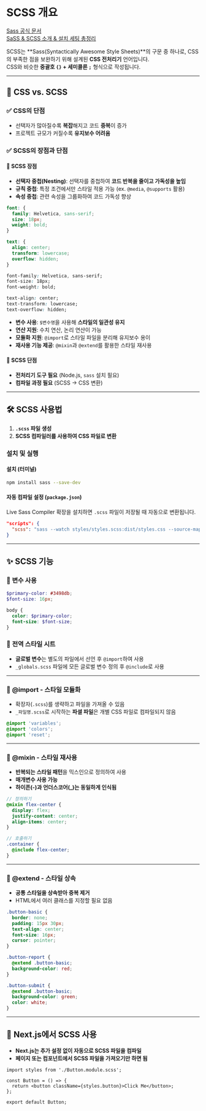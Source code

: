# SCSS 개요

[Sass 공식 문서](https://sass-lang.com/documentation)  
[SaSS & SCSS 소개 & 설치 세팅 총정리](https://inpa.tistory.com/entry/SCSS-%F0%9F%92%8E-SassSCSS-%EB%9E%80-%EC%84%A4%EC%B9%98-%EB%B0%8F-%EC%BB%B4%ED%8C%8C%EC%9D%BC)

SCSS는 **Sass(Syntactically Awesome Style Sheets)**의 구문 중 하나로, CSS의 부족한 점을 보완하기 위해 설계된 **CSS 전처리기** 언어입니다.  
CSS와 비슷한 **중괄호 `{}` + 세미콜론 `;`** 형식으로 작성됩니다.

---

## 📌 CSS vs. SCSS

### ✅ CSS의 단점

- 선택자가 많아질수록 **복잡**해지고 코드 **중복**이 증가
- 프로젝트 규모가 커질수록 **유지보수 어려움**

### ✅ SCSS의 장점과 단점

#### **🔹 SCSS 장점**

- **선택자 중첩(Nesting)**: 선택자를 중첩하여 **코드 반복을 줄이고 가독성을 높임**
- **규칙 중첩**: 특정 조건에서만 스타일 적용 가능 (ex. `@media`, `@supports` 활용)
- **속성 중첩**: 관련 속성을 그룹화하여 코드 가독성 향상

```scss
font: {
  family: Helvetica, sans-serif;
  size: 18px;
  weight: bold;
}

text: {
  align: center;
  transform: lowercase;
  overflow: hidden;
}
```

```css
font-family: Helvetica, sans-serif;
font-size: 18px;
font-weight: bold;

text-align: center;
text-transform: lowercase;
text-overflow: hidden;
```

- **변수 사용**: `$변수명`을 사용해 **스타일의 일관성 유지**
- **연산 지원**: 수치 연산, 논리 연산이 가능
- **모듈화 지원**: `@import`로 스타일 파일을 분리해 유지보수 용이
- **재사용 기능 제공**: `@mixin`과 `@extend`를 활용한 스타일 재사용

#### **🔸 SCSS 단점**

- **전처리기 도구 필요** (Node.js, `sass` 설치 필요)
- **컴파일 과정 필요** (SCSS → CSS 변환)

---

## 🛠 SCSS 사용법

1. **`.scss` 파일 생성**
2. **SCSS 컴파일러를 사용하여 CSS 파일로 변환**

### 설치 및 실행

#### **설치 (터미널)**

```bash
npm install sass --save-dev
```

#### **자동 컴파일 설정 (`package.json`)**

Live Sass Compiler 확장을 설치하면 `.scss` 파일이 저장될 때 자동으로 변환됩니다.

```json
"scripts": {
  "scss": "sass --watch styles/styles.scss:dist/styles.css --source-map dist/styles.css.map"
}
```

---

## ✨ SCSS 기능

### 🔹 **변수 사용**

```scss
$primary-color: #3498db;
$font-size: 16px;

body {
  color: $primary-color;
  font-size: $font-size;
}
```

### 🔹 **전역 스타일 시트**

- **글로벌 변수**는 별도의 파일에서 선언 후 `@import`하여 사용
- `_globals.scss` 파일에 모든 글로벌 변수 정의 후 `@include`로 사용

---

### 🔹 **@import - 스타일 모듈화**

- 확장자(`.scss`)를 생략하고 파일을 가져올 수 있음
- `_파일명.scss`로 시작하는 **파셜 파일**은 개별 CSS 파일로 컴파일되지 않음

```scss
@import 'variables';
@import 'colors';
@import 'reset';
```

---

### 🔹 **@mixin - 스타일 재사용**

- **반복되는 스타일 패턴**을 믹스인으로 정의하여 사용
- **매개변수 사용 가능**
- **하이픈(-)과 언더스코어(\_)는 동일하게 인식됨**

```scss
// 정의하기
@mixin flex-center {
  display: flex;
  justify-content: center;
  align-items: center;
}

// 호출하기
.container {
  @include flex-center;
}
```

---

### 🔹 **@extend - 스타일 상속**

- **공통 스타일을 상속받아 중복 제거**
- HTML에서 여러 클래스를 지정할 필요 없음

```scss
.button-basic {
  border: none;
  padding: 15px 30px;
  text-align: center;
  font-size: 16px;
  cursor: pointer;
}

.button-report {
  @extend .button-basic;
  background-color: red;
}

.button-submit {
  @extend .button-basic;
  background-color: green;
  color: white;
}
```

---

## 🚀 Next.js에서 SCSS 사용

- **Next.js는 추가 설정 없이 자동으로 SCSS 파일을 컴파일**
- **페이지 또는 컴포넌트에서 SCSS 파일을 가져오기만 하면 됨**

```tsx
import styles from './Button.module.scss';

const Button = () => {
  return <button className={styles.button}>Click Me</button>;
};

export default Button;
```
